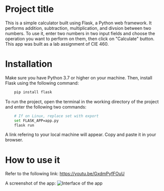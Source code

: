 # Project title
This is a simple calculator built using Flask, a Python web framework. It performs addition, subtraction, multiplication, and divsion between two numbers. To use it, enter two numbers in two input fields and choose the operation you want to perform on them, then click on "Calculate" button. This app was built as a lab assignment of CIE 460.

# Installation 
Make sure you have Python 3.7 or higher on your machine. Then, install Flask using the following command:
```bash
    pip install flask
```
To run the project, open the terminal in the working directory of the project and enter the following two commands:
```bash 
    # If on Linux, replace set with export
    set FLASK_APP=app.py
    flask run
```
A link refering to your local machine will appear. Copy and paste it in your browser.

# How to use it 
Refer to the following link: https://youtu.be/GxdmPyfFOuU

A screenshot of the app:
![Interface of the app](https://github.com/Omar-Ayman10/Simple-Flask-Calculator/assets/122884484/69c14b74-f382-494a-b175-670923e4f247)



